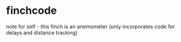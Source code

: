 # finchcode

note for self - this finch is an anemometer (only incorporates code for delays and distance tracking) 
